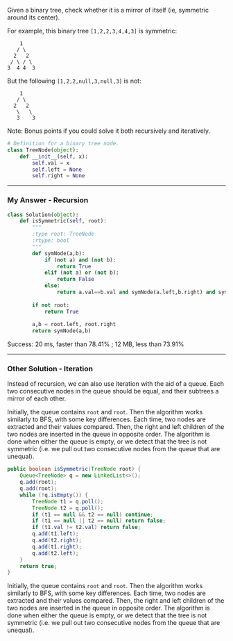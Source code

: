 Given a binary tree, check whether it is a mirror of itself (ie, symmetric around its center).

For example, this binary tree `[1,2,2,3,4,4,3]` is symmetric:
```
    1
   / \
  2   2
 / \ / \
3  4 4  3
``` 

But the following `[1,2,2,null,3,null,3]` is not:
```
    1
   / \
  2   2
   \   \
   3    3
```
Note:
Bonus points if you could solve it both recursively and iteratively.

```Python
# Definition for a binary tree node.
class TreeNode(object):
    def __init__(self, x):
        self.val = x
        self.left = None
        self.right = None
```

---
### My Answer - Recursion
```Python
class Solution(object):
    def isSymmetric(self, root):
        """
        :type root: TreeNode
        :rtype: bool
        """
        def symNode(a,b):
            if (not a) and (not b):
                return True
            elif (not a) or (not b):
                return False
            else:
                return a.val==b.val and symNode(a.left,b.right) and symNode(a.right,b.left)
        
        if not root:
            return True
        
        a,b = root.left, root.right
        return symNode(a,b)
```    
Success: 20 ms, faster than 78.41% ; 12 MB, less than 73.91%

---
### Other Solution - Iteration
Instead of recursion, we can also use iteration with the aid of a queue. Each two consecutive nodes in the queue should be equal, and their subtrees a mirror of each other. 

Initially, the queue contains `root` and `root`. Then the algorithm works similarly to BFS, with some key differences. Each time, two nodes are extracted and their values compared. Then, the right and left children of the two nodes are inserted in the queue in opposite order. The algorithm is done when either the queue is empty, or we detect that the tree is not symmetric (i.e. we pull out two consecutive nodes from the queue that are unequal).
```Java
public boolean isSymmetric(TreeNode root) {
    Queue<TreeNode> q = new LinkedList<>();
    q.add(root);
    q.add(root);
    while (!q.isEmpty()) {
        TreeNode t1 = q.poll();
        TreeNode t2 = q.poll();
        if (t1 == null && t2 == null) continue;
        if (t1 == null || t2 == null) return false;
        if (t1.val != t2.val) return false;
        q.add(t1.left);
        q.add(t2.right);
        q.add(t1.right);
        q.add(t2.left);
    }
    return true;
}
```
Initially, the queue contains `root` and `root`. Then the algorithm works similarly to BFS, with some key differences. Each time, two nodes are extracted and their values compared. Then, the right and left children of the two nodes are inserted in the queue in opposite order. The algorithm is done when either the queue is empty, or we detect that the tree is not symmetric (i.e. we pull out two consecutive nodes from the queue that are unequal).
